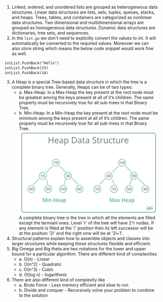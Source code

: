 1. Linked, ordered, and unordered lists are grouped as heterogeneous data structures. Linear data structures are lists, sets, tuples, queues, stacks, and heaps. Trees, tables, and containers are categorized as nonlinear data structures. Two dimensional and multidimensional arrays are grouped as homogeneous data structures. Dynamic data structures are dictionaries, tree sets, and sequences.
2. In the `list.go` we don't need to explicitly convert the values to int. It will automatically be converted to the required values. Moreover we can also store string which means the below code snippet would work fine as well.
```
intList.PushBack("Hello")
intList.PushBack(23)
intList.PushBack(14)
```
3. A Heap is a special Tree-based data structure in which the tree is a complete binary tree. Generally, Heaps can be of two types:
    * a. Max-Heap: In a Max-Heap the key present at the root node must be greatest among the keys present at all of it’s children. The same property must be recursively true for all sub-trees in that Binary Tree.
    * b. Min-Heap: In a Min-Heap the key present at the root node must be minimum among the keys present at all of it’s children. The same property must be recursively true for all sub-trees in that Binary Tree. 
    ![Heap data structure](./images/heap.png)
A complete binary tree is the tree in which all the elements are filled except the termianl ones. Level 'r' of the tree will have 2^r nodes. If any element is filled at the 'i' position then its left successor will be at the position '2i' and the right onw will be at '2i+1'.
4. Structural patterns explain how to assemble objects and classes into larger structures while keeping these structures flexible and efficient.
5. Big Omega and Big theta are two notations for the lower and upper bound for a particular algorithm. There are different kind of complexities
    * a. O(n)     - Linear
    * b. O(n^2)   - Quadratic
    * c. O(n^3)   - Cubic
    * d. O(log n) - logarithmic
6. There are also different kind of complexity like
    * a. Brute Force - Less memory efficient and slow to run
    * b. Divide and conquer - Recursively solve your problem to combine to the solution
